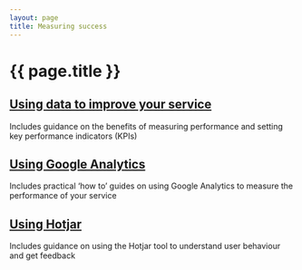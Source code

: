 ```yaml
---
layout: page
title: Measuring success
---
```


# {{ page.title }}

<div class="previews">
  <div class="preview">
    <h2 class="sub-section-heading"><a href="/essex-county-council-digital-manual/Measuring-success/Using-data-to-improve-your-service">Using data to improve your service</a></h2>
    <p>Includes guidance on the benefits of measuring performance and setting key performance indicators (KPIs)</p>
  </div>
  <div class="preview">
    <h2 class="sub-section-heading"><a href="/essex-county-council-digital-manual/Measuring-success/Google-analytics">Using Google Analytics</a></h2>
    <p>Includes practical ‘how to’ guides on using Google Analytics to measure the performance of your service </p>
  </div>
  <div class="preview">
    <h2 class="sub-section-heading"><a href="">Using Hotjar</a></h2>
    <p>Includes guidance on using the Hotjar tool to understand user behaviour and get feedback </p>
  </div>
</div>